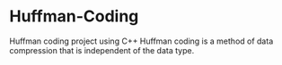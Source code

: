 # Huffman-Coding
Huffman coding project using C++
Huffman coding is a method of data compression that is independent of the data type.
